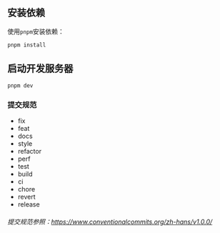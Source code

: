 ## 安装依赖

使用`pnpm`安装依赖：

```
pnpm install
```

## 启动开发服务器

```
pnpm dev
```

### 提交规范

- fix
- feat
- docs
- style
- refactor
- perf
- test
- build
- ci
- chore
- revert
- release

###### 提交规范参照：https://www.conventionalcommits.org/zh-hans/v1.0.0/
